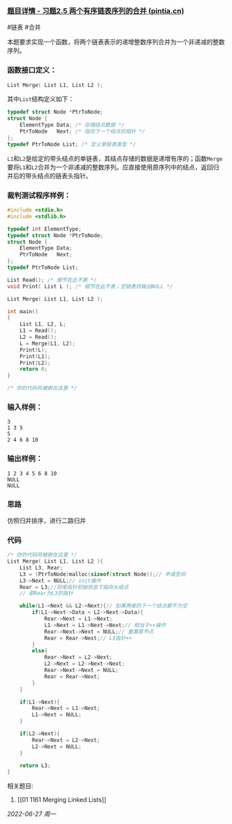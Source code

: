 ### **[题目详情 - 习题2.5 两个有序链表序列的合并 (pintia.cn)](https://pintia.cn/problem-sets/434/problems/5803)**

#链表 #合并

本题要求实现一个函数，将两个链表表示的递增整数序列合并为一个非递减的整数序列。

### 函数接口定义：

```cpp
List Merge( List L1, List L2 );
```

其中`List`结构定义如下：

```cpp
typedef struct Node *PtrToNode;
struct Node {
    ElementType Data; /* 存储结点数据 */
    PtrToNode   Next; /* 指向下一个结点的指针 */
};
typedef PtrToNode List; /* 定义单链表类型 */
```

`L1`和`L2`是给定的带头结点的单链表，其结点存储的数据是递增有序的；函数`Merge`要将`L1`和`L2`合并为一个非递减的整数序列。应直接使用原序列中的结点，返回归并后的带头结点的链表头指针。

### 裁判测试程序样例：

```cpp
#include <stdio.h>
#include <stdlib.h>

typedef int ElementType;
typedef struct Node *PtrToNode;
struct Node {
    ElementType Data;
    PtrToNode   Next;
};
typedef PtrToNode List;

List Read(); /* 细节在此不表 */
void Print( List L ); /* 细节在此不表；空链表将输出NULL */

List Merge( List L1, List L2 );

int main()
{
    List L1, L2, L;
    L1 = Read();
    L2 = Read();
    L = Merge(L1, L2);
    Print(L);
    Print(L1);
    Print(L2);
    return 0;
}

/* 你的代码将被嵌在这里 */
```

### 输入样例：

```in
3
1 3 5
5
2 4 6 8 10
```

### 输出样例：

```out
1 2 3 4 5 6 8 10 
NULL
NULL
```

### 思路

仿照归并排序，进行二路归并

### 代码

```cpp
/* 你的代码将被嵌在这里 */
List Merge( List L1, List L2 ){
    List L3, Rear;
    L3 = (PtrToNode)malloc(sizeof(struct Node));// 申请空间
    L3->Next = NULL;// init操作
    Rear = L3;//将尾指针初始状态下指向头结点
    // 即Rear为L3的指针

    while(L1->Next && L2->Next){// 如果两者的下一个结点都不为空
        if(L1->Next->Data < L2->Next->Data){
            Rear->Next = L1->Next;
            L1->Next = L1->Next->Next;// 相当于++操作
            Rear->Next->Next = NULL;// 重置尾节点
            Rear = Rear->Next;// L3指针++
        }
        else{
            Rear->Next = L2->Next;
            L2->Next = L2->Next->Next;
            Rear->Next->Next = NULL;
            Rear = Rear->Next;
        }
    }

    if(L1->Next){
        Rear->Next = L1->Next;
        L1->Next = NULL;
    }

    if(L2->Next){
        Rear->Next = L2->Next;
        L2->Next = NULL;
    }

    return L3;
}
```

相关题目:
1. [[01 1161 Merging Linked Lists]]

*2022-06-27 周一*